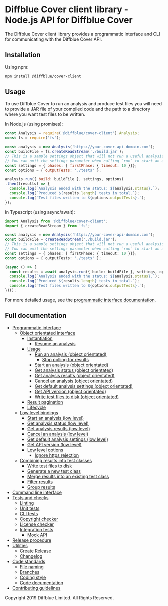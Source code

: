# Diffblue Cover client library - Node.js API for Diffblue Cover

The Diffblue Cover client library provides a programmatic interface and CLI for communicating with the Diffblue Cover API.

## Installation

Using npm:

```bash
npm install @diffblue/cover-client
```

## Usage

To use Diffblue Cover to run an analysis and produce test files you will need to provide a JAR file of your compiled code and the path to a directory where you want test files to be written.

In Node.js (using promises):

```js
const Analysis = require('@diffblue/cover-client').Analysis;
const fs = require('fs');

const analysis = new Analysis('https://your-cover-api-domain.com');
const buildFile = fs.createReadStream('./build.jar');
// This is a sample settings object that will not run a useful analysis.
// You can omit the settings parameter when calling `run` to start an analysis with default settings.
const settings = { phases: { firstPhase: { timeout: 10 }}};
const options = { outputTests: './tests' };

analysis.run({ build: buildFile }, settings, options)
.then((results) => {
  console.log(`Analysis ended with the status: ${analysis.status}.`);
  console.log(`Produced ${results.length} tests in total.`);
  console.log(`Test files written to ${options.outputTests}.`);
});
```

In Typescript (using async/await):

```ts
import Analysis from '@diffblue/cover-client';
import { createReadStream } from 'fs';

const analysis = new Analysis('https://your-cover-api-domain.com');
const buildFile = createReadStream('./build.jar');
// This is a sample settings object that will not run a useful analysis.
// You can omit the settings parameter when calling `run` to start an analysis with default settings.
const settings = { phases: { firstPhase: { timeout: 10 }}};
const options = { outputTests: './tests' };

(async () => {
  const results = await analysis.run({ build: buildFile }, settings, options);
  console.log(`Analysis ended with the status: ${analysis.status}.`);
  console.log(`Produced ${results.length} tests in total.`);
  console.log(`Test files written to ${options.outputTests}.`);
})();
```

For more detailed usage, see the [programmatic interface documentation](docs/programmatic-interface.md).

## Full documentation

- [Programmatic interface](docs/programmatic-interface.md)
  - [Object orientated interface](docs/programmatic-interface.md#object-orientated-interface)
    - [Instantiation](docs/programmatic-interface.md#instantiation)
      - [Resume an analysis](docs/programmatic-interface.md#resume-an-analysis)
    - [Usage](docs/programmatic-interface.md#usage)
      - [Run an analysis (object orientated)](docs/programmatic-interface.md#run-an-analysis-object-orientated)
        - [Stop polling for results](docs/programmatic-interface.md#stop-polling-for-results)
      - [Start an analysis (object orientated)](docs/programmatic-interface.md#start-an-analysis-object-orientated)
      - [Get analysis status (object orientated)](docs/programmatic-interface.md#get-analysis-status-object-orientated)
      - [Get analysis results (object orientated)](docs/programmatic-interface.md#get-analysis-results-object-orientated)
      - [Cancel an analysis (object orientated)](docs/programmatic-interface.md#cancel-an-analysis-object-orientated)
      - [Get default analysis settings (object orientated)](docs/programmatic-interface.md#get-default-analysis-settings-object-orientated)
      - [Get API version (object orientated)](docs/programmatic-interface.md#get-api-version-object-orientated)
      - [Write test files to disk (object orientated)](docs/programmatic-interface.md#write-test-files-to-disk-object-orientated)
    - [Result pagination](docs/programmatic-interface.md#result-pagination)
    - [Lifecycle](docs/programmatic-interface.md#lifecycle)
  - [Low level bindings](docs/programmatic-interface.md#low-level-bindings)
    - [Start an analysis (low level)](docs/programmatic-interface.md#start-an-analysis-low-level)
    - [Get analysis status (low level)](docs/programmatic-interface.md#get-analysis-status-low-level)
    - [Get analysis results (low level)](docs/programmatic-interface.md#get-analysis-results-low-level)
    - [Cancel an analysis (low level)](docs/programmatic-interface.md#cancel-an-analysis-low-level)
    - [Get default analysis settings (low level)](docs/programmatic-interface.md#get-default-analysis-settings-low-level)
    - [Get API version (low level)](docs/programmatic-interface.md#get-api-version-low-level)
    - [Low level options](docs/programmatic-interface.md#low-level-options)
      - [Ignore https rejection](docs/programmatic-interface.md#ignore-https-rejection)
  - [Combining results into test classes](docs/programmatic-interface.md#combining-results-into-test-classes)
    - [Write test files to disk](docs/programmatic-interface.md#write-test-files-to-disk)
    - [Generate a new test class](docs/programmatic-interface.md#generate-a-new-test-class)
    - [Merge results into an existing test class](docs/programmatic-interface.md#merge-results-into-an-existing-test-class)
    - [Filter results](docs/programmatic-interface.md#filter-results)
    - [Group results](docs/programmatic-interface.md#group-results)
- [Command line interface](docs/command-line-interface.md)
- [Tests and checks](docs/tests-and-checks.md)
  - [Linting](docs/tests-and-checks.md#linting)
  - [Unit tests](docs/tests-and-checks.md#unit-tests)
  - [CLI tests](docs/tests-and-checks.md#cli-tests)
  - [Copyright checker](docs/tests-and-checks.md#copyright-checker)
  - [License checker](docs/tests-and-checks.md#license-checker)
  - [Integration tests](docs/tests-and-checks.md#integration-tests)
    - [Mock API](docs/tests-and-checks.md#mock-api)
- [Release procedure](docs/release-procedure.md)
- [Utilities](docs/utilities.md)
  - [Create Release](docs/utilities.md#create-release)
  - [Changelog](docs/utilities.md#changelog)
- [Code standards](docs/code-standards.md)
  - [File naming](docs/code-standards.md#file-naming)
  - [Branches](docs/code-standards.md#branches)
  - [Coding style](docs/code-standards.md#style)
  - [Code documentation](docs/code-standards.md#code-documentation)
- [Contributing guidelines](docs/contributing-guidelines.md)

Copyright 2019 Diffblue Limited. All Rights Reserved.
